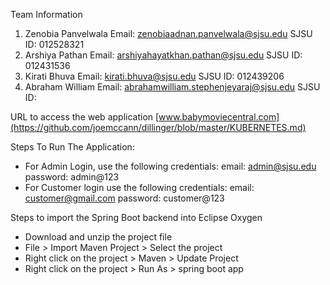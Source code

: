 Team Information

1. Zenobia Panvelwala
    Email: zenobiaadnan.panvelwala@sjsu.edu
    SJSU ID: 012528321
2. Arshiya Pathan
    Email: arshiyahayatkhan.pathan@sjsu.edu
    SJSU ID: 012431536
3. Kirati Bhuva
    Email: kirati.bhuva@sjsu.edu
    SJSU ID: 012439206
4. Abraham William
    Email: abrahamwilliam.stephenjeyaraj@sjsu.edu
    SJSU ID: 

URL to access the web application
[www.babymoviecentral.com](https://github.com/joemccann/dillinger/blob/master/KUBERNETES.md)

Steps To Run The Application:

- For Admin Login, use the following credentials:
    email: admin@sjsu.edu
    password: admin@123
- For Customer login use the following credentials:
    email: customer@gmail.com
    password: customer@123

Steps to import the Spring Boot backend into Eclipse Oxygen

- Download and unzip the project file
- File > Import Maven Project > Select the project
- Right click on the project > Maven > Update Project
- Right click on the project > Run As > spring boot app
